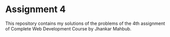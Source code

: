 # Assignment 4 
This repository contains my solutions of the problems of the 4th assignment of Complete Web Development Course by Jhankar Mahbub.
